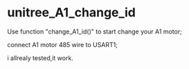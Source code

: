 # unitree_A1_change_id

Use function "change_A1_id()"  to start change your A1 motor;

connect A1 motor 485 wire to USART1;

i allrealy tested,it work.